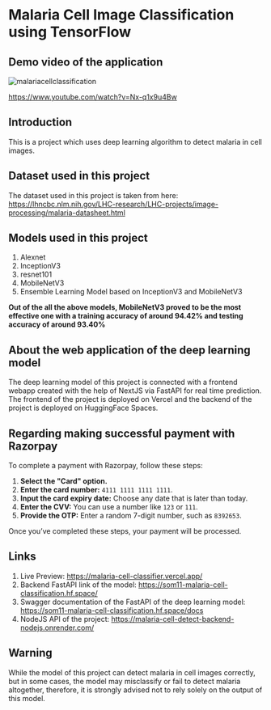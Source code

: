 # Malaria Cell Image Classification using TensorFlow

## Demo video of the application

![malariacellclassification](https://github.com/user-attachments/assets/3535bf28-373b-4560-b83c-dec7c7ee3780)

https://www.youtube.com/watch?v=Nx-q1x9u4Bw

## Introduction
This is a project which uses deep learning algorithm to detect malaria in cell images.

## Dataset used in this project

The dataset used in this project is taken from here: https://lhncbc.nlm.nih.gov/LHC-research/LHC-projects/image-processing/malaria-datasheet.html

## Models used in this project

1) Alexnet
2) InceptionV3
3) resnet101
4) MobileNetV3
5) Ensemble Learning Model based on InceptionV3 and MobileNetV3

**Out of the all the above models, MobileNetV3 proved to be the most effective one with a training accuracy of around 94.42% and testing accuracy of around 93.40%**

## About the web application of the deep learning model

The deep learning model of this project is connected with a frontend webapp created with the help of NextJS via FastAPI for real time prediction. The frontend of the project is deployed on Vercel and the backend of the project is deployed on HuggingFace Spaces.

## Regarding making successful payment with Razorpay

To complete a payment with Razorpay, follow these steps:

1. **Select the "Card" option.**
2. **Enter the card number:** `4111 1111 1111 1111`.
3. **Input the card expiry date:** Choose any date that is later than today.
4. **Enter the CVV:** You can use a number like `123` or `111`.
5. **Provide the OTP:** Enter a random 7-digit number, such as `8392653`.

Once you’ve completed these steps, your payment will be processed.

## Links

1) Live Preview: 
https://malaria-cell-classifier.vercel.app/
2) Backend FastAPI link of the model: https://som11-malaria-cell-classification.hf.space/
3) Swagger documentation of the FastAPI of the deep learning model: https://som11-malaria-cell-classification.hf.space/docs
4) NodeJS API of the project: https://malaria-cell-detect-backend-nodejs.onrender.com/

## Warning
While the model of this project can detect malaria in cell images correctly, but in some cases, the model may misclassify or fail to detect malaria altogether, therefore, it is strongly advised not to rely solely on the output of this model.
